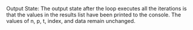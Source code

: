 Output State: The output state after the loop executes all the iterations is that the values in the results list have been printed to the console. The values of n, p, t, index, and data remain unchanged.